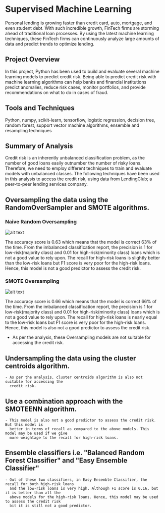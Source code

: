 # Supervised Machine Learning
Personal lending is growing faster than credit card, auto, mortgage, and even student debt. With such incredible growth, 
FinTech firms are storming ahead of traditional loan processes. By using the latest machine learning techniques, 
these FinTech firms can continuously analyze large amounts of data and predict trends to optimize lending.

## Project Overview
In this project, Python has been used to build and evaluate several machine learning models to predict credit risk. 
Being able to predict credit risk with machine learning algorithms can help banks and financial institutions predict anomalies, 
reduce risk cases, monitor portfolios, and provide recommendations on what to do in cases of fraud.

## Tools and Techniques
Python, numpy, scikit-learn, tensorflow, logistic regression, decision tree, random forest, support vector machine algorithms, ensemble and resampling techniques 

## Summary of Analysis
Credit risk is an inherently unbalanced classification problem, as the number of good loans easily
  outnumber the number of risky loans. Therefore, we need to employ different techniques to train
  and evaluate models with unbalanced classes. The following techniques have been used in this analysis
  to access the credit risk, using data from LendingClub; a peer-to-peer lending services company.

## Oversampling the data using the RandomOverSampler and SMOTE algorithms.

### Naive Random Oversampling

![alt text]()

The accuracy score is 0.63 which means that the model is correct 63% of the time. From the imbalanced classification report, the precision is 1 for low-risk(majority class) and 0.01 for high-risk(minority class) loans which is not a good value to rely upon. The recall for high-risk loans is slightly better than the low-risk loans but F1 score is very poor for the high-risk loans. Hence, this model is not a good predictor to assess the credit risk.




### SMOTE Oversampling

![alt text]()

The accuracy score is 0.66 which means that the model is correct 66% of the time. From the imbalanced classification report, the precision is 1 for low-risk(majority class) and 0.01 for high-risk(minority class) loans which is not a good value to rely upon. The recall for high-risk loans is nearly equal to the low-risk loans but F1 score is very poor for the high-risk loans. Hence, this model is also not a good predictor to assess the credit risk.


- As per the analysis, these Oversampling models  are not suitable for accessing the credit risk.
	
## Undersampling the data using the cluster centroids algorithm.
	- As per the analysis, cluster centroids algorithm is also not suitable for accessing the 
	  credit risk.

## Use a combination approach with the SMOTEENN algorithm.
	- This model is also not a good predictor to assess the credit risk. But this model is
	  better in terms of recall as compared to the above models. This model may be used if we give 
	  more weightage to the recall for high-risk loans.

## Ensemble classifiers i.e. "Balanced Random Forest Classifier" and "Easy Ensemble Classifier"
	- Out of these two classifiers, in Easy Ensemble Classifier, the recall for both high-risk loans
	  and the low-risk loans is very high. Although F1 score is 0.16, but it is better than all the 
	  above models for the high-risk loans. Hence, this model may be used to assess the credit risk 
	  bit it is still not a good predictor. 